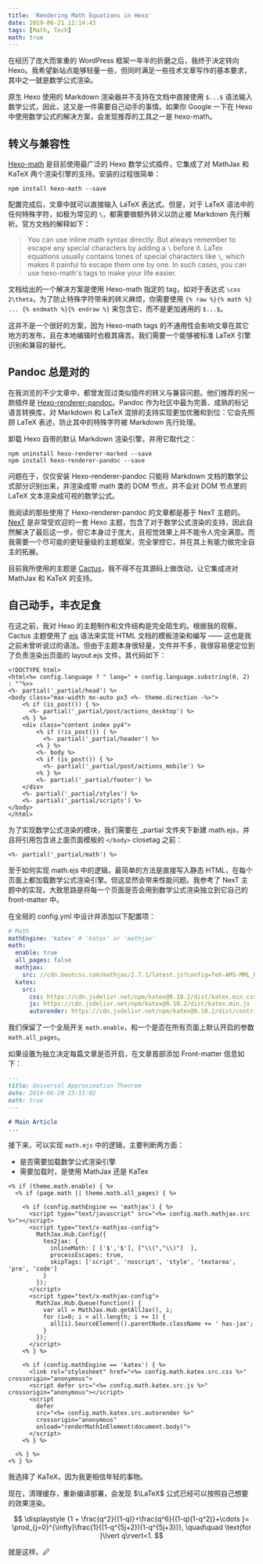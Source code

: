```yaml
---
title: 'Rendering Math Equations in Hexo'
date: 2019-06-21 12:14:43
tags: [Math, Tech]
math: true
---
```


在经历了庞大而笨重的 WordPress 框架一年半的折磨之后，我终于决定转向 Hexo。我希望新站点能够轻量一些，但同时满足一些技术文章写作的基本要求，其中之一就是数学公式渲染。

原生 Hexo 使用的 Markdown 渲染器并不支持在文档中直接使用 `$...$` 语法输入数学公式，因此，这又是一件需要自己动手的事情。如果你 Google 一下在 Hexo 中使用数学公式的解决方案，会发现推荐的工具之一是 hexo-math。

## 转义与兼容性

[Hexo-math](https://github.com/hexojs/hexo-math) 是目前使用最广泛的 Hexo 数学公式插件，它集成了对 MathJax 和 KaTeX 两个渲染引擎的支持。安装的过程很简单：

```
npm install hexo-math --save
```

配置完成后，文章中就可以直接输入 LaTeX 表达式。但是，对于 LaTeX 语法中的任何特殊字符，如极为常见的 `\`，都需要做额外转义以防止被 Markdown 先行解析。官方文档的解释如下：

> You can use inline math syntax directly. But always remember to escape any special characters by adding a `\` before it. LaTex equations usually contains tones of special characters like `\`, which makes it painful to escape them one by one. In such cases, you can use hexo-math's tags to make your life easier.

文档给出的一个解决方案是使用 Hexo-math 指定的 tag，如对于表达式 `\cos 2\theta`，为了防止特殊字符带来的转义麻烦，你需要使用 `{% raw %}{% math %} ... {% endmath %}{% endraw %}` 来包含它，而不是更加通用的 `$...$`。

这并不是一个很好的方案，因为 Hexo-math tags 的不通用性会影响文章在其它地方的发布，且在本地编辑时也极其痛苦。我们需要一个能够被标准 LaTeX 引擎识别和兼容的替代。

## Pandoc 总是对的

在我浏览的不少文章中，都曾发现过类似插件的转义与兼容问题。他们推荐的另一款插件是 [Hexo-renderer-pandoc](https://github.com/wzpan/hexo-renderer-pandoc)。Pandoc 作为社区中最为完善、成熟的标记语言转换库，对 Markdown 和 LaTeX 混排的支持实现更加优雅和到位：它会先照顾 LaTeX 表述，防止其中的特殊字符被 Markdown 先行处理。

卸载 Hexo 自带的默认 Markdown 渲染引擎，并用它取代之：

```
npm uninstall hexo-renderer-marked --save
npm install hexo-renderer-pandoc --save
```

问题在于，仅仅安装 Hexo-renderer-pandoc 只能将 Markdown 文档的数学公式部分识别出来，并渲染成带 math 类的 DOM 节点，并不会对 DOM 节点里的 LaTeX 文本渲染成可视的数学公式。

我阅读的那些使用了 Hexo-renderer-pandoc 的文章都是基于 NexT 主题的。[NexT](https://github.com/theme-next/hexo-theme-next) 是非常受欢迎的一套 Hexo 主题，包含了对于数学公式渲染的支持，因此自然解决了最后这一步。但它本身过于庞大，且视觉效果上并不能令人完全满意。而我需要一个尽可能的更轻量级的主题框架，完全掌控它，并在其上有能力做完全自主的拓展。

目前我所使用的主题是 [Cactus](https://probberechts.github.io/hexo-theme-cactus/)，我不得不在其源码上做改动，让它集成进对 MathJax 和 KaTeX 的支持。

## 自己动手，丰衣足食

在这之前，我对 Hexo 的主题制作和文件结构是完全陌生的。根据我的观察，Cactus 主题使用了 [ejs](https://ejs.co/) 语法来实现 HTML 文档的模板渲染和编写 —— 这也是我之前未曾听说过的语法。但由于主题本身很轻量，文件并不多，我很容易便定位到了负责渲染出页面的 layout.ejs 文件。其代码如下：

```ejs
<!DOCTYPE html>
<html<%= config.language ? " lang=" + config.language.substring(0, 2) : ""%>>
<%- partial('_partial/head') %>
<body class="max-width mx-auto px3 <%- theme.direction -%>">
    <% if (is_post()) { %>
      <%- partial('_partial/post/actions_desktop') %>
    <% } %>
    <div class="content index py4">
        <% if (!is_post()) { %>
          <%- partial('_partial/header') %>
        <% } %>
        <%- body %>
        <% if (is_post()) { %>
          <%- partial('_partial/post/actions_mobile') %>
        <% } %>
        <%- partial('_partial/footer') %>
    </div>
    <%- partial('_partial/styles') %>
    <%- partial('_partial/scripts') %>
</body>
</html>
```

为了实现数学公式渲染的模块，我们需要在 _partial 文件夹下新建 math.ejs，并且将引用包含进上面页面模板的 `</body>` closetag 之前：

```ejs
<%- partial('_partial/math') %>
```

至于如何实现 math.ejs 中的逻辑，最简单的方法是直接写入静态 HTML，在每个页面上都加载数学公式渲染引擎。但这显然会带来性能问题。我参考了 NexT 主题中的实现，大致思路是将每一个页面是否会用到数学公式渲染独立到它自己的 front-matter 中。

在全局的 config.yml 中设计并添加以下配置项：

```yml
# Math
mathEngine: 'katex' # 'katex' or 'mathjax'
math:
  enable: true
  all_pages: false
  mathjax:
    src: //cdn.bootcss.com/mathjax/2.7.1/latest.js?config=TeX-AMS-MML_HTMLorMML
  katex:
    src:
      css: https://cdn.jsdelivr.net/npm/katex@0.10.2/dist/katex.min.css
      js: https://cdn.jsdelivr.net/npm/katex@0.10.2/dist/katex.min.js
      autorender: https://cdn.jsdelivr.net/npm/katex@0.10.2/dist/contrib/auto-render.min.js
```

我们保留了一个全局开关 `math.enable`，和一个是否在所有页面上默认开启的参数 `math.all_pages`。

如果设置为独立决定每篇文章是否开启，在文章首部添加 Front-matter 信息如下：

```markdown
---
title: Universal Approximation Theorem
date: 2019-06-20 23:15:02
math: true
---

# Main Article
...
```

接下来，可以实现 `math.ejs` 中的逻辑，主要判断两方面：

- 是否需要加载数学公式渲染引擎
- 需要加载时，是使用 MathJax 还是 KaTex

```ejs
<% if (theme.math.enable) { %>
  <% if (page.math || theme.math.all_pages) { %>

    <% if (config.mathEngine == 'mathjax') { %>
      <script type="text/javascript" src="<%= config.math.mathjax.src %>"></script>
      <script type="text/x-mathjax-config">
        MathJax.Hub.Config({
          tex2jax: {
            inlineMath: [ ['$','$'], ["\\(","\\)"]  ],
            processEscapes: true,
            skipTags: ['script', 'noscript', 'style', 'textarea', 'pre', 'code']
          }
        });
      </script>
      <script type="text/x-mathjax-config">
        MathJax.Hub.Queue(function() {
          var all = MathJax.Hub.getAllJax(), i;
          for (i=0; i < all.length; i += 1) {
            all[i].SourceElement().parentNode.className += ' has-jax';
          }
        });
      </script>
    <% } %>

    <% if (config.mathEngine == 'katex') { %>
      <link rel="stylesheet" href="<%= config.math.katex.src.css %>" crossorigin="anonymous">
      <script defer src="<%= config.math.katex.src.js %>" crossorigin="anonymous"></script>
      <script
        defer
        src="<%= config.math.katex.src.autorender %>"
        crossorigin="anonymous"
        onload="renderMathInElement(document.body)">
      </script>
    <% } %>

  <% } %>
<% } %>
```

我选择了 KaTeX，因为我更相信年轻的事物。

现在，清理缓存，重新编译部署，会发现 $\LaTeX$ 公式已经可以按照自己想要的效果渲染。

$$
\displaystyle {1 +  \frac{q^2}{(1-q)}+\frac{q^6}{(1-q)(1-q^2)}+\cdots }= \prod_{j=0}^{\infty}\frac{1}{(1-q^{5j+2})(1-q^{5j+3})}, \quad\quad \text{for }\lvert q\rvert<1.
$$

就是这样。🖉


